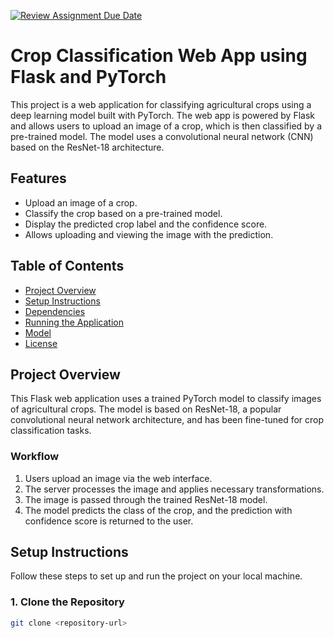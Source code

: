 [![Review Assignment Due Date](https://classroom.github.com/assets/deadline-readme-button-22041afd0340ce965d47ae6ef1cefeee28c7c493a6346c4f15d667ab976d596c.svg)](https://classroom.github.com/a/KPIpT6T5)
# Crop Classification Web App using Flask and PyTorch

This project is a web application for classifying agricultural crops using a deep learning model built with PyTorch. The web app is powered by Flask and allows users to upload an image of a crop, which is then classified by a pre-trained model. The model uses a convolutional neural network (CNN) based on the ResNet-18 architecture.

## Features

- Upload an image of a crop.
- Classify the crop based on a pre-trained model.
- Display the predicted crop label and the confidence score.
- Allows uploading and viewing the image with the prediction.

## Table of Contents

- [Project Overview](#project-overview)
- [Setup Instructions](#setup-instructions)
- [Dependencies](#dependencies)
- [Running the Application](#running-the-application)
- [Model](#model)
- [License](#license)

## Project Overview

This Flask web application uses a trained PyTorch model to classify images of agricultural crops. The model is based on ResNet-18, a popular convolutional neural network architecture, and has been fine-tuned for crop classification tasks.

### Workflow

1. Users upload an image via the web interface.
2. The server processes the image and applies necessary transformations.
3. The image is passed through the trained ResNet-18 model.
4. The model predicts the class of the crop, and the prediction with confidence score is returned to the user.

## Setup Instructions

Follow these steps to set up and run the project on your local machine.

### 1. Clone the Repository

```bash
git clone <repository-url>
